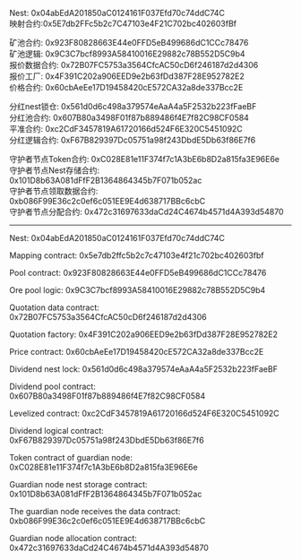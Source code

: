 Nest: 0x04abEdA201850aC0124161F037Efd70c74ddC74C  
映射合约:0x5E7db2FFc5b2c7C47103e4F21C702bc402603fBf

矿池合约: 0x923F80828663E44e0FFD5eB499686dC1CCc78476  
矿池逻辑: 0x9C3C7bcf8993A58410016E29882c78B552D5C9b4  
报价数据合约: 0x72B07FC5753a3564CfcAC50cD6f246187d2d4306  
报价工厂: 0x4F391C202a906EED9e2b63fDd387F28E952782E2  
价格合约: 0x60cbAeEe17D19458420cE572CA32a8de337Bcc2E

分红nest锁仓: 0x561d0d6c498a379574eAaA4a5F2532b223fFaeBF  
分红池合约: 0x607B80a3498F01f87b889486f4E7f82C98CF0584   
平准合约: 0xc2CdF3457819A61720166d524F6E320C5451092C  
分红逻辑合约: 0xF67B829397Dc05751a98f243DbdE5Db63f86E7f6

守护者节点Token合约: 0xC028E81e11F374f7c1A3bE6b8D2a815fa3E96E6e  
守护者节点Nest存储合约: 0x101D8b63A081dFfF2B1364864345b7F071b052ac   
守护者节点领取数据合约: 0xb086F99E36c2c0ef6c051EE9E4d638717BBc6cbC   
守护者节点分配合约: 0x472c31697633daCd24C4674b4571d4A393d54870 


---


Nest: 0x04abEdA201850aC0124161F037Efd70c74ddC74C

Mapping contract: 0x5e7db2ffc5b2c7c47103e4f21c702bc402603fbf



Pool contract: 0x923F80828663E44e0FFD5eB499686dC1CCc78476

Ore pool logic: 0x9C3C7bcf8993A58410016E29882c78B552D5C9b4

Quotation data contract: 0x72B07FC5753a3564CfcAC50cD6f246187d2d4306

Quotation factory: 0x4F391C202a906EED9e2b63fDd387F28E952782E2

Price contract: 0x60cbAeEe17D19458420cE572CA32a8de337Bcc2E



Dividend nest lock: 0x561d0d6c498a379574eAaA4a5F2532b223fFaeBF

Dividend pool contract: 0x607B80a3498F01f87b889486f4E7f82C98CF0584

Levelized contract: 0xc2CdF3457819A61720166d524F6E320C5451092C

Dividend logical contract: 0xF67B829397Dc05751a98f243DbdE5Db63f86E7f6



Token contract of guardian node: 0xC028E81e11F374f7c1A3bE6b8D2a815fa3E96E6e

Guardian node nest storage contract: 0x101D8b63A081dFfF2B1364864345b7F071b052ac

The guardian node receives the data contract: 0xb086F99E36c2c0ef6c051EE9E4d638717BBc6cbC

Guardian node allocation contract: 0x472c31697633daCd24C4674b4571d4A393d54870
